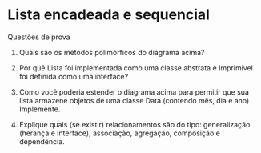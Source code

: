 # Lista encadeada e sequencial

Questões de prova

1. Quais são os métodos polimórficos do diagrama acima?

2. Por quê Lista foi	implementada como uma classe abstrata e Imprimivel foi definida como uma interface?

3. Como	você poderia estender o diagrama acima	para permitir	que	sua	lista	armazene objetos de uma classe Data (contendo mês, dia e ano) Implemente.

4. Explique quais (se existir) relacionamentos são do tipo: generalização (herança e interface), associação,	agregação,	composição	e	dependência.
